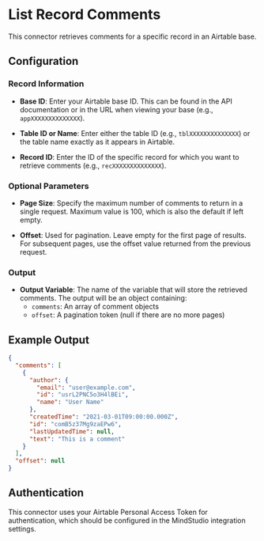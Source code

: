 # List Record Comments

This connector retrieves comments for a specific record in an Airtable base.

## Configuration

### Record Information

- **Base ID**: Enter your Airtable base ID. This can be found in the API documentation or in the URL when viewing your base (e.g., `appXXXXXXXXXXXXXX`).

- **Table ID or Name**: Enter either the table ID (e.g., `tblXXXXXXXXXXXXXX`) or the table name exactly as it appears in Airtable.

- **Record ID**: Enter the ID of the specific record for which you want to retrieve comments (e.g., `recXXXXXXXXXXXXXX`).

### Optional Parameters

- **Page Size**: Specify the maximum number of comments to return in a single request. Maximum value is 100, which is also the default if left empty.

- **Offset**: Used for pagination. Leave empty for the first page of results. For subsequent pages, use the offset value returned from the previous request.

### Output

- **Output Variable**: The name of the variable that will store the retrieved comments. The output will be an object containing:
  - `comments`: An array of comment objects
  - `offset`: A pagination token (null if there are no more pages)

## Example Output

```json
{
  "comments": [
    {
      "author": {
        "email": "user@example.com",
        "id": "usrL2PNC5o3H4lBEi",
        "name": "User Name"
      },
      "createdTime": "2021-03-01T09:00:00.000Z",
      "id": "comB5z37Mg9zaEPw6",
      "lastUpdatedTime": null,
      "text": "This is a comment"
    }
  ],
  "offset": null
}
```

## Authentication

This connector uses your Airtable Personal Access Token for authentication, which should be configured in the MindStudio integration settings.